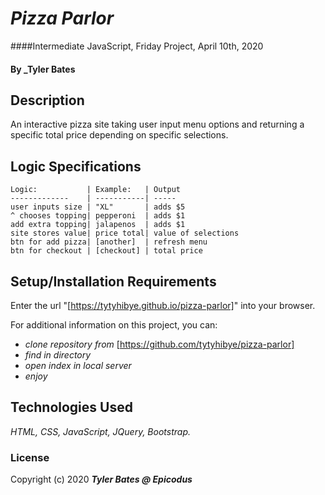 ﻿# _Pizza Parlor_

####Intermediate JavaScript,  Friday Project, April 10th, 2020

#### By _Tyler Bates

## Description

An interactive pizza site taking user input menu options and returning a specific total price depending on specific selections.

## Logic Specifications
```
Logic:           | Example:   | Output
-------------    | -----------| ----- 
user inputs size | "XL"       | adds $5 
^ chooses topping| pepperoni  | adds $1 
add extra topping| jalapenos  | adds $1
site stores value| price total| value of selections 
btn for add pizza| [another]  | refresh menu 
btn for checkout | [checkout] | total price 
```

## Setup/Installation Requirements

Enter the url "[https://tytyhibye.github.io/pizza-parlor]" into your browser.

For additional information on this project, you can:
* _clone repository from_ [https://github.com/tytyhibye/pizza-parlor]
* _find in directory_
* _open index in local server_
* _enjoy_


## Technologies Used

_HTML, CSS, JavaScript, JQuery, Bootstrap._

### License


Copyright (c) 2020 **_Tyler Bates @ Epicodus_**
```
